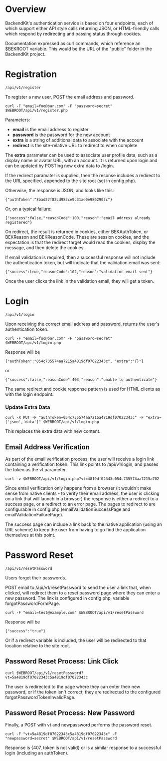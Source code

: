 # Overview

BackendKit's authentication service is based on four endpoints, each of which support either API style calls returning JSON, or HTML-friendly calls which respond by redirecting and passing status through cookies.

Documentation expressed as curl commands, which reference an $BEKROOT variable. This would be the URL of the "public" folder in the BackendKit project.

# Registration

    /api/v1/register

To register a new user, POST the email address and password.

    curl -F "email=foo@bar.com" -F "password=secret" $WEBROOT/api/v1/register.php

Parameters:

* **email** is the email address to register
* **password** is the password for the new account
* **extra** is a string of additional data to associate with the account
* **redirect** is the site-relative URL to redirect to when complete

The **extra** parameter can be used to associate user profile data, such as a display name or avatar URL, with an account. It is returned upon login and can be updated by POSTing new extra data to /login.

If the redirect paramater is supplied, then the resonse includes a redirect to the URL specified, appended to the site root (set in config.php).

Otherwise, the response is JSON, and looks like this:

    {"authToken":"8bad27f82cd983ce9c31ae0e9862903c"}

Or, on a typical failure:

    {"success":false,"reasonCode":100,"reason":"email address already registered"}

On redirect, the result is returned in cookies, either BEKAuthToken, or BEKReason and BEKReasonCode. These are session cookies, and the expectation is that the redirect target would read the cookies, display the message, and then delete the cookies.

If email validation is required, then a successful response will not include the authentication token, but will indicate that the validation email was sent:

    {"success":true,"reasonCode":102,"reason":"validation email sent"}

Once the user clicks the link in the validation email, they will get a token.

# Login

    /api/v1/login

Upon receiving the correct email address and password, returns the user's authentication token.

    curl -F "email=foo@bar.com" -F "password=secret" $WEBROOT/api/v1/login.php

Response will be

    {"authToken":"054c735574aa7215a4819df07022343c", "extra":"{}"}

or

    {"success":false,"reasonCode":403,"reason":"unable to authenticate"}

The same redirect and cookie response pattern is used for HTML clients as with the login endpoint.

### Update Extra Data

    curl -X PUT -F "authToken=054c735574aa7215a4819df07022343c" -F "extra=['json','data']" $WEBROOT/api/v1/login.php

This replaces the extra data with new content.

## Email Address Verification

As part of the email verification process, the user will receive a login link containing a verification token. This link points to /api/v1/login, and passes the token as the vt parameter.

    curl -v $WEBROOT/api/v1/login.php?vt=4819df02343c054c735574aa7215a702

Since email verification only happens from a browser (it wouldn't make sense from native clients - to verify their email address, the user is clicking on a link that will launch in a browser) the response is either a redirect to a success page, or a redirect to an error page.  The pages to redirect to are configurable in config.php (emailValidationSuccessPage and emailValidationFailurePage).

The success page can include a link back to the native application (using an URL scheme) to keep the user from having to go find the application themselves at this point.

# Password Reset

    /api/v1/resetPassword

Users forget their passwords.

POST email to /api/v1/resetPassword to send the user a link that, when clicked, will redirect them to a reset password page where they can enter a new password. The link is configured in config.php, variable forgotPasswordFormPage.

    curl -F "email=test@example.com" $WEBROOT/api/v1/resetPassword

Response will be

    {"success":"true"}

Or if a redirect variable is included, the user will be redirected to that location relative to the site root.

## Password Reset Process: Link Click

    curl $WEBROOT/api/v1/resetPassword?vt=5a4819df07022343c5a4819df07022343c

The user is redirected to the page where they can enter their new password, or if the token isn't correct, they are redirected to the configured forgotPasswordTokenInvalidPage.

## Password Reset Process: New Password

Finally, a POST with vt and newpassword performs the password reset.

    curl -F "vt=5a4819df07022343c5a4819df07022343c" -F "newpassword=secret" $WEBROOT/api/v1/resetPassword

Response is {407, token is not valid} or is a similar response to a successful login (including an authToken).
